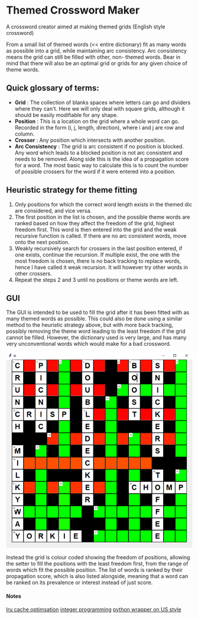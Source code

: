 # Themed Crossword Maker
A crossword creator aimed at making themed grids (English style crossword)

From a small list of themed words (<< entire dictionary) fit as many words as possible into a grid,
while maintaining arc consistency. Arc consistency means the grid can still be filled with other, non-
themed words. Bear in mind that there will also be an optimal grid or grids for any given choice
of theme words.

## Quick glossary of terms:
- **Grid** : The collection of blanks spaces where letters can go and dividers where they can't. Here
  we will only deal with square grids, although it should be easily modifiable for any shape.
- **Position** : This is a location on the grid where a whole word can go. Recorded in the form
  (i, j, length, direction), where i and j are row and column.
- **Crosser** : Any position which intersects with another position.
- **Arc Consistency** : The grid is arc consistent if no position is blocked. Any word which leads
  to a blocked position is not arc consistent and needs to be removed. Along side this is the idea
  of a propagation score for a word. The most basic way to calculate this is to count the number
  of possible crossers for the word if it were entered into a position.

## Heuristic strategy for theme fitting
1. Only positions for which the correct word length exists in the themed dic are considered, and
   vice versa.
2. The first position in the list is chosen, and the possible theme words are ranked based on
   how they affect the freedom of the grid, highest freedom first. This word is then entered
   into the grid and the weak recursive function is called. If there are no arc consistent words,
   move onto the next position.
3. Weakly recursively search for crossers in the last position entered, if one exists, continue
   the recursion. If multiple exist, the one with the most freedom is chosen, there is no back
   tracking to replace words, hence I have called it weak recursion. It will however try other
   words in other crossers.
4. Repeat the steps 2 and 3 until no positions or theme words are left.

## GUI
The GUI is intended to be used to fill the grid after it has been fitted with as many themed words
as possible. This could also be done using a similar method to the heuristic strategy above, but
with more back tracking, possibly removing the theme word leading to the least freedom if the
grid cannot be filled. However, the dictionary used is very large, and has many very unconventional
words which would make for a bad crossword.

![GUI_example](assets/images/Example.png)

Instead the grid is colour coded showing the freedom of positions, allowing the setter to fill the
positions with the least freedom first, from the range of words which fit the possible position.
The list of words is ranked by their propagation score, which is also listed alongside, meaning that
a word can be ranked on its prevalence or interest instead of just score.


#### Notes
[lru cache optimsation](https://docs.python.org/3/library/functools.html#functools.lru_cache)
[integer programming](https://stmorse.github.io/journal/IP-Crossword-puzzles.html)
[python wrapper on US style](https://github.com/jsgonsette/Wizium)

